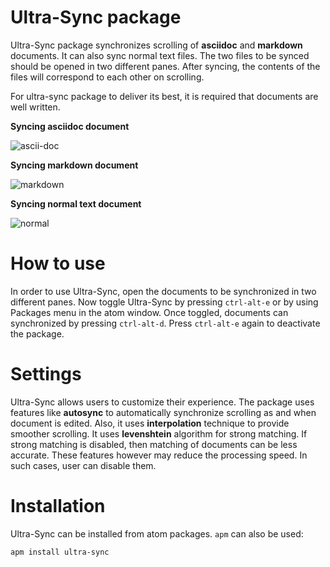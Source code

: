 # Ultra-Sync package

Ultra-Sync package synchronizes scrolling of **asciidoc** and **markdown** documents. It can also sync normal text files. The two files to be synced should be opened in two different panes. After syncing, the contents of the files will correspond to each other on scrolling.

For ultra-sync package to deliver its best, it is required that documents are well written.

**Syncing asciidoc document**

![ascii-doc](https://cloud.githubusercontent.com/assets/10784031/23783684/57411e00-0583-11e7-802c-e806d21af61b.gif)

**Syncing markdown document**

![markdown](https://cloud.githubusercontent.com/assets/10784031/23783831/60f979c8-0584-11e7-8aaa-01d5ff873bbe.gif)

**Syncing normal text document**

![normal](https://cloud.githubusercontent.com/assets/10784031/23783778/0ba59222-0584-11e7-8667-9629d74857a0.gif)

# How to use
In order to use Ultra-Sync, open the documents to be synchronized in two different panes. Now toggle Ultra-Sync by pressing `ctrl-alt-e` or by using Packages menu in the atom window.
Once toggled, documents can synchronized by pressing `ctrl-alt-d`.
Press `ctrl-alt-e` again to deactivate the package.

# Settings
Ultra-Sync allows users to customize their experience. The package uses features like **autosync** to automatically synchronize scrolling as and when document is edited. Also, it uses **interpolation** technique to provide smoother scrolling.
It uses **levenshtein** algorithm for strong matching. If strong matching is disabled, then matching of documents can be less accurate.
These features however may reduce the processing speed. In such cases, user can disable them.

# Installation
Ultra-Sync can be installed from atom packages. `apm` can also be used:

`apm install ultra-sync`
